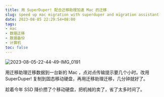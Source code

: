 ```yaml
---
title: 用 SuperDuper! 配合迁移助理加速 Mac 的迁移
slug: speed up mac migration with superduper and migration assistant
date: 2023-08-05 22:29:54+08:00
tags:
- mac
- 数据迁移
- 数据备份
- 计算机
toc: false
---
```


![2023-08-05-22-44-49-IMG_0191](https://raw.githubusercontent.com/xbot/image-hosting/master/blog/20230805224449000-0c1e097634a5155eb47dfab7b380874e.avif)

用迁移助理迁移数据到一台新的 Mac ，点对点传输提示要几个小时。改用 SuperDuper! 复制到固态移动硬盘，再用迁移助理迁移，几分钟就好了。

趁着今年 SSD 降价攒了个移动硬盘，把机械的卖了，省了太多时间了。